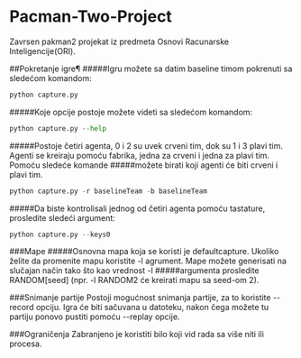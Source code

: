 # Pacman-Two-Project
Zavrsen pakman2 projekat iz predmeta Osnovi Racunarske Inteligencije(ORI).

##Pokretanje igre¶
#####Igru možete sa datim baseline timom pokrenuti sa sledećom komandom:
  ```python
  python capture.py
  ```
#####Koje opcije postoje možete videti sa sledećom komandom:
  ```python
  python capture.py --help
  ```
#####Postoje četiri agenta, 0 i 2 su uvek crveni tim, dok su 1 i 3 plavi tim. Agenti se kreiraju pomoću fabrika, jedna za crveni i jedna za plavi tim. Pomoću sledeće komande #####možete birati koji agenti će biti crveni i plavi tim.
  ```python
  python capture.py -r baselineTeam -b baselineTeam
  ```
#####Da biste kontrolisali jednog od četiri agenta pomoću tastature, prosledite sledeći argument:
  ```python
  python capture.py --keys0
  ```
###Mape
#####Osnovna mapa koja se koristi je defaultcapture. Ukoliko želite da promenite mapu koristite -l agrument. Mape možete generisati na slučajan način tako što kao vrednost -l #####argumenta prosledite RANDOM[seed] (npr. -l RANDOM2 će kreirati mapu sa seed-om 2).

###Snimanje partije
  Postoji mogućnost snimanja partije, za to koristite --record opciju. Igra će biti sačuvana u datoteku, nakon čega možete tu partiju ponovo pustiti pomoću --replay opcije.

###Ograničenja
  Zabranjeno je koristiti bilo koji vid rada sa više niti ili procesa.
